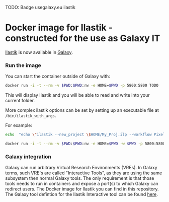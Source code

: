 TODO: Badge usegalaxy.eu ilastik

# Docker image for Ilastik - constructed for the use as Galaxy IT

[Ilastik](https://www.ilastik.org/) is now available in [Galaxy](https://usegalaxy.eu/root?tool_id=interactive_tool_ilastik).

### Run the image

You can start the container outside of Galaxy with:

```bash
docker run -i -t --rm -v $PWD:$PWD:rw -e HOME=$PWD -p 5800:5800 TODO
```

This will display Ilastik and you will be able to read and write into your current folder.

More complex ilastik options can be set by setting up an executable file at `/bin/ilastik_with_args`.

For example:
```bash
echo  "echo \"ilastik --new_project \$HOME/My_Proj.ilp --workflow PixelClassificationWorkflow\" > ilastik_with_args && chmod +x ./ilastik_with_args && cp ilastik_with_args /bin/&& /init" > script.sh

docker run -i -t --rm -v $PWD:$PWD:rw -e HOME=$PWD -w $PWD -p 5800:5800 TODO /bin/sh $PWD/script.sh 
```

### Galaxy integration

Galaxy can run arbitrary Virtual Research Environments (VREs). In Galaxy terms, such VRE's are called "Interactive Tools", as they are using the same subsystem then normal Galaxy tools.
The only requirement is that those tools needs to run in containers and expose a port(s) to which Galaxy can redirect users. The Docker image for Ilastik you can find in this repository.
The Galaxy tool defintion for the Ilastik Interactive tool can be found [here](TODO).
